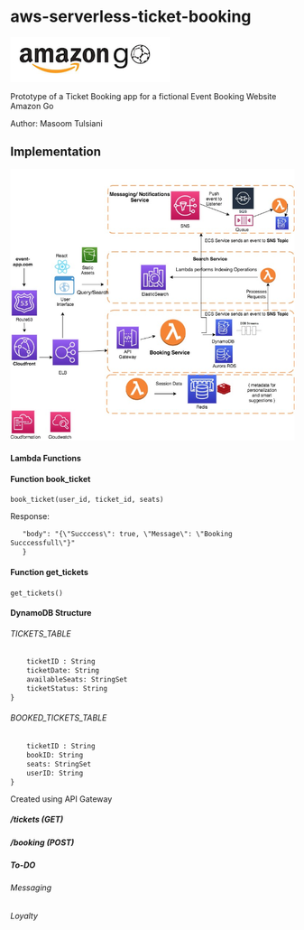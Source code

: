 # aws-serverless-ticket-booking


![Amazon Go](gosmall.png)

Prototype of a Ticket Booking app for a fictional Event Booking Website Amazon Go

Author: Masoom Tulsiani

## Implementation

![Booking Infrastructure Architecture](Event-ticket.jpg)


#### Lambda Functions


#### Function book_ticket
```book_ticket(user_id, ticket_id, seats)```


Response: 
```{
   "body": "{\"Succcess\": true, \"Message\": \"Booking Succcessfull\"}"
   }
```

#### Function get_tickets

```get_tickets()```



#### DynamoDB Structure
###### TICKETS_TABLE

```dynamodb
    ticketID : String
    ticketDate: String
    availableSeats: StringSet
    ticketStatus: String
}
```

###### BOOKED_TICKETS_TABLE

```dynamodb
    ticketID : String
    bookID: String
    seats: StringSet
    userID: String
}
```


Created using API Gateway
##### /tickets (GET)
##### /booking (POST)


##### To-DO

###### Messaging 
######  Loyalty
